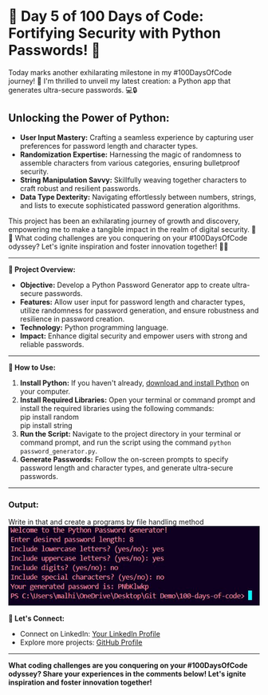 # 🚀 Day 5 of 100 Days of Code: Fortifying Security with Python Passwords! 🚀

Today marks another exhilarating milestone in my #100DaysOfCode journey! 🎉 I'm thrilled to unveil my latest creation: a Python app that generates ultra-secure passwords. 💻🔒

## Unlocking the Power of Python:
- **User Input Mastery:** Crafting a seamless experience by capturing user preferences for password length and character types.
- **Randomization Expertise:** Harnessing the magic of randomness to assemble characters from various categories, ensuring bulletproof security.
- **String Manipulation Savvy:** Skillfully weaving together characters to craft robust and resilient passwords.
- **Data Type Dexterity:** Navigating effortlessly between numbers, strings, and lists to execute sophisticated password generation algorithms.

This project has been an exhilarating journey of growth and discovery, empowering me to make a tangible impact in the realm of digital security. 💪💡 What coding challenges are you conquering on your #100DaysOfCode odyssey? Let's ignite inspiration and foster innovation together! 🌟🚀

---

**🔐 Project Overview:**

- **Objective:** Develop a Python Password Generator app to create ultra-secure passwords.
- **Features:** Allow user input for password length and character types, utilize randomness for password generation, and ensure robustness and resilience in password creation.
- **Technology:** Python programming language.
- **Impact:** Enhance digital security and empower users with strong and reliable passwords.

---

**📝 How to Use:**

1. **Install Python:** If you haven't already, [download and install Python](https://www.python.org/downloads/) on your computer.
2. **Install Required Libraries:** Open your terminal or command prompt and install the required libraries using the following commands:<br>
    pip install random <br>
    pip install string
3. **Run the Script:** Navigate to the project directory in your terminal or command prompt, and run the script using the command `python password_generator.py`.
4. **Generate Passwords:** Follow the on-screen prompts to specify password length and character types, and generate ultra-secure passwords.

---

### Output:
Write in that and create a programs by file handling method
![Output View](Output.png)


**🌟 Let's Connect:**

- Connect on LinkedIn: [Your LinkedIn Profile](https://www.linkedin.com/in/santoshkumarsk/)
- Explore more projects: [GitHub Profile](https://github.com/SantoshMalhi)

---

**What coding challenges are you conquering on your #100DaysOfCode odyssey? Share your experiences in the comments below! Let's ignite inspiration and foster innovation together!**
